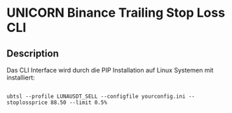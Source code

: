 # UNICORN Binance Trailing Stop Loss CLI
## Description
Das CLI Interface wird durch die PIP Installation auf Linux Systemen mit installiert:

```

ubtsl --profile LUNAUSDT_SELL --configfile yourconfig.ini --stoplossprice 88.50 --limit 0.5%

```